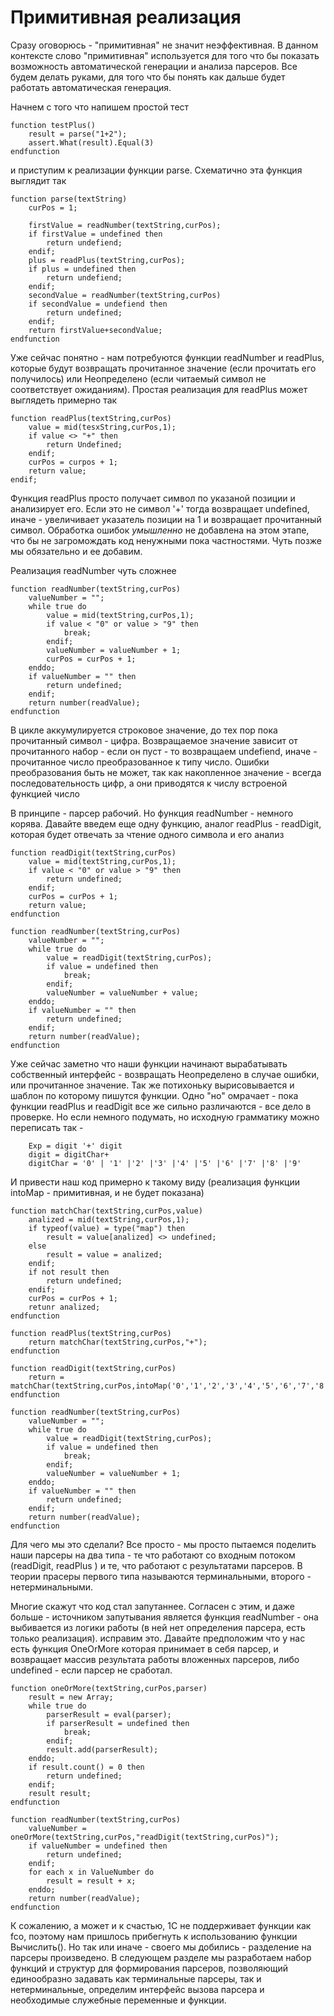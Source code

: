 # Примитивная реализация

Сразу оговорюсь - "примитивная" не значит неэффективная. 
В данном контексте слово "примитивная" используется для того что бы показать возможность автоматической генерации и анализа парсеров. 
Все будем делать руками, для того что бы понять как дальше будет работать автоматическая генерация. 

Начнем с того что напишем простой тест


```
function testPlus()
    result = parse("1+2");
    assert.What(result).Equal(3)
endfunction
```

и приступим к реализации функции parse. Схематично эта функция выглядит так

```
function parse(textString)
    curPos = 1;
    
    firstValue = readNumber(textString,curPos);
    if firstValue = undefined then
        return undefiend;
    endif;
    plus = readPlus(textString,curPos);
    if plus = undefined then
        return undefiend;
    endif;
    secondValue = readNumber(textString,curPos)
    if secondValue = undefiend then
        return undefined;
    endif;
    return firstValue+secondValue;
endfunction
```

Уже сейчас понятно - нам потребуются функции readNumber и readPlus, которые будут возвращать прочитанное значение (если прочитать его получилось) или Неопределено (если читаемый символ не соответствует ожиданиям). Простая реализация для readPlus может выглядеть примерно так

```
function readPlus(textString,curPos)
    value = mid(tesxString,curPos,1);
    if value <> "+" then 
        return Undefined;
    endif;
    curPos = curpos + 1;
    return value;
endif;
```

Функция readPlus просто получает символ по указаной позиции и анализирует его. 
Если это не символ '+' тогда возвращает undefined, иначе - увеличивает указатель позиции на 1 и возвращает прочитанный символ. 
Обработка ошибок *умышленно* не добавлена на этом этапе, что бы не загромождать код ненужными пока частностями. Чуть позже мы обязательно и ее добавим.


Реализация readNumber чуть сложнее
```
function readNumber(textString,curPos)
    valueNumber = "";
    while true do
        value = mid(textString,curPos,1);
        if value < "0" or value > "9" then
            break;
        endif;
        valueNumber = valueNumber + 1;
        curPos = curPos + 1;
    enddo;
    if valueNumber = "" then
        return undefined;
    endif;
    return number(readValue);
endfunction
```
В цикле аккумулируется строковое значение, до тех пор пока прочитанный символ - цифра. 
Возвращаемое значение зависит от прочитанного набор - если он пуст - то возвращаем undefiend, иначе - прочитанное число преобразованное к типу число. Ошибки преобразования быть не может, так как накопленное значение - всегда последовательность цифр, а они приводятся к числу встроеной функцией число


В принципе - парсер рабочий. Но функция readNumber - немного корява. Давайте введем еще одну функцию, аналог readPlus - readDigit, которая будет отвечать за чтение одного символа и его анализ 

```
function readDigit(textString,curPos)
    value = mid(textString,curPos,1);
    if value < "0" or value > "9" then
        return undefined;
    endif;
    curPos = curPos + 1;
    return value;
endfunction
    
function readNumber(textString,curPos)
    valueNumber = "";
    while true do
        value = readDigit(textString,curPos);
        if value = undefined then
            break;
        endif;
        valueNumber = valueNumber + value;
    enddo;
    if valueNumber = "" then
        return undefined;
    endif;
    return number(readValue);
endfunction
```

Уже сейчас заметно что наши функции начинают вырабатывать собственный интерфейс - возвращать Неопределено в случае ошибки, или прочитанное значение. 
Так же потихоньку вырисовывается и шаблон по которому пишутся функции. Одно "но" омрачает - пока функции readPlus и readDigit все же сильно различаются - все дело в проверке. 
Но если немного подумать, но исходную грамматику можно переписать так - 

```
    Exp = digit '+' digit 
    digit = digitChar+ 
    digitChar = '0' | '1' |'2' |'3' |'4' |'5' |'6' |'7' |'8' |'9'   
```

И привести наш код примерно к такому виду (реализация функции intoMap - примитивная, и не будет показана)

```
function matchChar(textString,curPos,value)
    analized = mid(textString,curPos,1);
    if typeof(value) = type("map") then
        result = value[analized] <> undefined;
    else
        result = value = analized;
    endif;
    if not result then
        return undefined;
    endif;
    curPos = curPos + 1;
    retunr analized;
endfunction

function readPlus(textString,curPos)
    return matchChar(textString,curPos,"+");
endfunction

function readDigit(textString,curPos)
    return = matchChar(textString,curPos,intoMap('0','1','2','3','4','5','6','7','8','9'));
endfunction
    
function readNumber(textString,curPos)
    valueNumber = "";
    while true do
        value = readDigit(textString,curPos);
        if value = undefined then
            break;
        endif;
        valueNumber = valueNumber + 1;
    enddo;
    if valueNumber = "" then
        return undefined;
    endif;
    return number(readValue);
endfunction
```

Для чего мы это сделали? Все просто - мы просто пытаемся поделить наши парсеры на два типа - те что работают со входным потоком (readDigit, readPlus ) и те, 
что работают с результатами парсеров. В теории прасеры первого типа называются терминальными, второго - нетерминальными. 

Многие скажут что код стал запутаннее. Согласен с этим, и даже больше -  источником запутывания является функция readNumber - она  выбивается из логики работы (в ней нет определения парсера, есть только реализация). исправим это. Давайте предположим что у нас есть функция OneOrMore которая принимает в себя парсер, и возвращает массив результата работы вложенных парсеров, либо undefined - если парсер не сработал. 


```
function oneOrMore(textString,curPos,parser)
    result = new Array;
    while true do 
        parserResult = eval(parser);
        if parserResult = undefined then
            break;
        endif;
        result.add(parserResult);
    enddo;
    if result.count() = 0 then
        return undefined;
    endif;
    result result;
endfunction

function readNumber(textString,curPos)
    valueNumber = oneOrMore(textString,curPos,"readDigit(textString,curPos)");
    if valueNumber = undefined then
        return undefined;
    endif;
    for each x in ValueNumber do
        result = result + x;
    enddo;
    return number(readValue);
endfunction
```

К сожалению, а может и к счастью, 1С не поддерживает функции как fco, поэтому нам пришлось прибегнуть к использованию функции Вычислить(). 
Но так или иначе - своего мы добились - разделение на парсеры произведено. В следующем разделе мы разработаем набор функций и структур для формирования парсеров, позволяющий единообразно задавать как терминальные парсеры, так и нетерминальные, определим интерфейс вызова парсера и необходимые служебные переменные и функции. 




